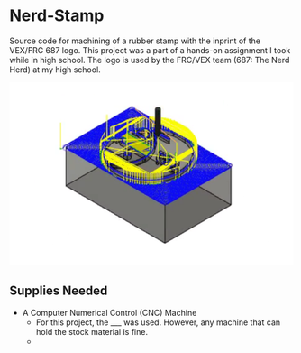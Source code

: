 # Nerd-Stamp

Source code for machining of a rubber stamp with the inprint of the VEX/FRC 687 logo. This project was a part of a hands-on assignment I took while in high school. The logo is used by the FRC/VEX team (687: The Nerd Herd) at my high school.

![Final design simulation files](assets/img/stamp-simulation.png)

## Supplies Needed

- A Computer Numerical Control (CNC) Machine
  - For this project, the ___ was used. However, any machine that can hold the stock material is fine.
  - 
